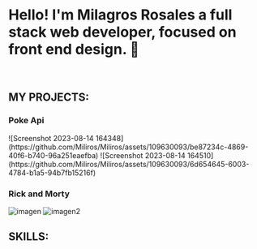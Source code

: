 ### 
<h1>Hello! I'm Milagros Rosales
 a full stack web developer, focused on front end design. 👋</h1>
 <br/>
<h2>MY PROJECTS:</h2>
<h3>Poke Api</h3>
![Screenshot 2023-08-14 164348](https://github.com/Miliros/Miliros/assets/109630093/be87234c-4869-40f6-b740-96a251eaefba)
![Screenshot 2023-08-14 164510](https://github.com/Miliros/Miliros/assets/109630093/6d654645-6003-4784-b1a5-94b7fb15216f)


<h3>Rick and Morty</h3>
   <img  src="https://github-production-user-asset-6210df.s3.amazonaws.com/109630093/260580146-548f89a3-f72e-415c-bf34-cd78a5df39ff.png" alt="imagen"  />
   <img  src="https://github-production-user-asset-6210df.s3.amazonaws.com/109630093/260580388-84c2fabf-77e1-4952-94a6-c322e182d69d.png" alt="imagen2"  />

<h2>SKILLS:</h2>



